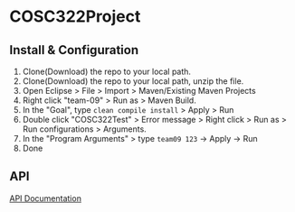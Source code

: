 # COSC322Project

## Install & Configuration

1. Clone(Download) the repo to your local path. 
1. Clone(Download) the repo to your local path, unzip the file. 
2. Open Eclipse > File > Import > Maven/Existing Maven Projects
3. Right click "team-09" > Run as > Maven Build. 
4. In the "Goal", type `clean compile install` > Apply > Run
5. Double click "COSC322Test" > Error message > Right click > Run as > Run configurations > Arguments.
6. In the "Program Arguments" > type `team09 123` -> Apply -> Run
7. Done
## API
[API Documentation](https://people.ok.ubc.ca/yongg/teaching/cosc322/project-and-assignments/cosc322-game-client-2.1/game-client-api-2021/)
